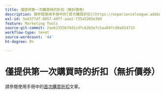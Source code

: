 ```yaml
---
title: 僅提供第一次購買時的折扣（無折價券）
description: 請參閱使用手冊中的[首次購買折扣](https://experienceleague.adobe.com/zh-hant/docs/commerce-admin/marketing/promotions/cart-rules/price-rule-discount-first-purchase)文章。
exl-id: 5ed377df-8057-49ff-aae2-735a5205e360
feature: Marketing Tools
source-git-commit: 2aeb2355b74d1cdfc62b5e7c5aa04fcd0a654733
workflow-type: tm+mt
source-wordcount: '44'
ht-degree: 0%

---
```


# 僅提供第一次購買時的折扣（無折價券）

請參閱使用手冊中的[首次購買折扣](https://experienceleague.adobe.com/zh-hant/docs/commerce-admin/marketing/promotions/cart-rules/price-rule-discount-first-purchase)文章。
